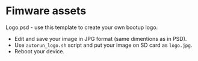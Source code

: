 # Fimware assets

Logo.psd - use this template to create your own bootup logo.

- Edit and save your image in JPG format (same dimentions as in PSD).
- Use `autorun_logo.sh` script and put your image on SD card as `logo.jpg`.
- Reboot your device.
